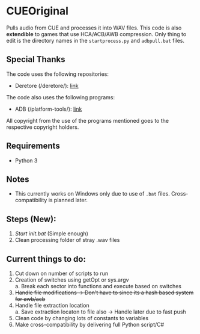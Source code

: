 # CUEOriginal

Pulls audio from CUE and processes it into WAV files. This code is also **extendible** to games that use HCA/ACB/AWB compression. Only thing to edit is the directory names in the ```startprocess.py``` and ```adbpull.bat``` files.

## Special Thanks
The code uses the following repositories:

- Deretore (/deretore/): [link](https://github.com/OpenCGSS/DereTore)

The code also uses the following programs:

- ADB (/platform-tools/): [link](https://developer.android.com/studio/releases/platform-tools#downloads)

All copyright from the use of the programs mentioned goes to the respective copyright holders.

## Requirements

- Python 3

## Notes
- This currently works on Windows only due to use of ```.bat``` files. Cross-compatibility is planned later.
## Steps (New):
1. *Start init.bat* (Simple enough)
3. Clean processing folder of stray .wav files

## Current things to do:
1. Cut down on number of scripts to run
3. Creation of switches using getOpt or sys.argv
<br/>a. Break each sector into functions and execute based on switches
4. ~~Handle file modifications -> Don't have to since its a hash based system for awb/acb~~
5. Handle file extraction location
<br/>a. Save extraction locaton to file also -> Handle later due to fast push
6. Clean code by changing lots of constants to variables
7. Make cross-compatibility by delivering full Python script/C#
